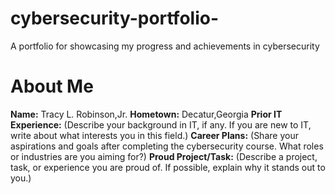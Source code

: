 # cybersecurity-portfolio-
A portfolio for showcasing my progress and achievements in cybersecurity
# About Me
**Name:** Tracy L. Robinson,Jr.
**Hometown:** Decatur,Georgia
**Prior IT Experience:**
(Describe your background in IT, if any. If you are new to IT, write about what interests
you in this field.)
**Career Plans:**
(Share your aspirations and goals after completing the cybersecurity course. What
roles or industries are you aiming for?)
**Proud Project/Task:**
(Describe a project, task, or experience you are proud of. If possible, explain why it
stands out to you.)
